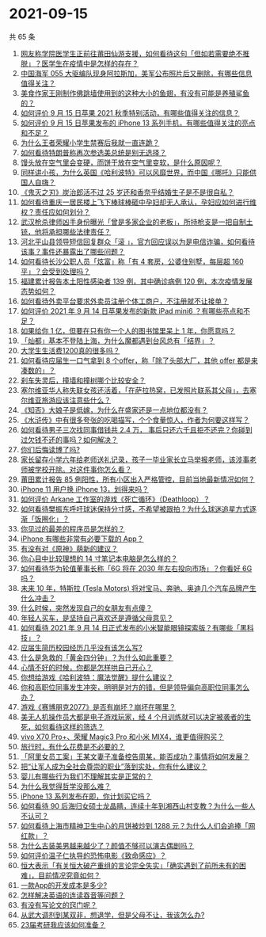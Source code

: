 # 2021-09-15

共 65 条

<!-- BEGIN -->
<!-- 最后更新时间 Wed Sep 15 2021 04:18:47 GMT+0800 (China Standard Time) -->

1. [网友称学院医学生正前往莆田仙游支援，如何看待这句「但如若需要绝不推脱」？医学生在疫情中是怎样的存在？](https://www.zhihu.com/question/486510054)
1. [中国海军 055
   大驱编队现身阿拉斯加，美军公布照片后又删除，有哪些信息值得关注？](https://www.zhihu.com/question/486797502)
1. [美食作家王刚制作佛跳墙使用到的这种大小的鱼翅，有没有可能是养殖鲨鱼的？](https://www.zhihu.com/question/486304876)
1. [如何评价 9 月 15 日苹果 2021
   秋季特别活动，有哪些值得关注的信息？](https://www.zhihu.com/question/486888479)
1. [如何评价 9 月 15 日苹果发布的 iPhone 13
   系列手机，有哪些值得关注的亮点和不足？](https://www.zhihu.com/question/486895718)
1. [为什么王者荣耀小学生禁赛后我就一直连跪？](https://www.zhihu.com/question/485393907)
1. [如何看待特朗普称再次参选美总统是别无选择？](https://www.zhihu.com/question/486709764)
1. [馒头放在空气里会变硬，而饼干放在空气里变软，是什么原因呢？](https://www.zhihu.com/question/486031576)
1. [同样讲小孩，为什么英国《哈利波特》可以风靡世界，而中国《哪吒》只能供国人自嗨？](https://www.zhihu.com/question/483204852)
1. [《鬼灭之刃》炭治郎活不过 25 岁还和香奈乎结婚生子是不是很自私？](https://www.zhihu.com/question/441946476)
1. [如何看待重庆一居民楼上飞下棒球棒砸中孕妇却无人承认，孕妇应如何进行维权？责任应如何划分？](https://www.zhihu.com/question/486467424)
1. [武汉枪杀律师凶手身份曝光「曾是多家企业的老板」，所持枪支是一把自制土铳，他将承担哪些法律责任？](https://www.zhihu.com/question/486774706)
1. [河北平山县领导短信回复群众「滚
   」，官方回应误以为是电信诈骗，如何看待该事？事件还暴露出了哪些问题？](https://www.zhihu.com/question/486597517)
1. [如何看待长沙公职人员「炫富」称「有 4 套房，公婆住别墅，每层超 160
   平」？会受到处理吗？](https://www.zhihu.com/question/486840444)
1. [福建累计报告本土阳性感染者 139 例，其中确诊病例 120
   例，本次疫情发展态势如何？](https://www.zhihu.com/question/486806163)
1. [如何看待外卖平台要求外卖员注册个体工商户，不注册就不让接单？](https://www.zhihu.com/question/486027492)
1. [如何评价 2021 年 9 月 14 日苹果发布的新款 iPad mini6
   ？有哪些亮点和不足？](https://www.zhihu.com/question/486894115)
1. [如果给你 1 亿，但要在只有你一个人的图书馆里呆上 1
   年，你愿意吗？](https://www.zhihu.com/question/486589089)
1. [「灿都」基本不登陆上海，为什么魔都遇到台风总有「结界」？](https://www.zhihu.com/question/486724318)
1. [大学生生活费1200真的很多吗？](https://www.zhihu.com/question/481187436)
1. [如何看待应届生一口气拿到 8 个offer，称「除了头部大厂，其他 offer
   都是来凑数的」？](https://www.zhihu.com/question/485754716)
1. [刹车失灵后，撞墙和撞树哪个比较安全？](https://www.zhihu.com/question/464289197)
1. [塞尔维亚华人称失联女孩还活着，「在萨拉热窝，已发照片联系其父母」，去塞尔维亚旅游应该注意些什么？](https://www.zhihu.com/question/486702394)
1. [《知否》大娘子是低嫁，为什么在盛家还是一点地位都没有？](https://www.zhihu.com/question/482811827)
1. [《水浒传》中有很多夸张的吃喝描写，个个食量惊人，作者为何要这样写？](https://www.zhihu.com/question/475683828)
1. [如何看待男子三次找同事借钱共 2.4 万，
   事后只还六千且拒不还完？你碰到过欠钱不还的事吗？如何解决？](https://www.zhihu.com/question/486506303)
1. [你们后悔读博了吗?](https://www.zhihu.com/question/482665249)
1. [家长留存小学六年给老师送礼记录，孩子一毕业家长立马举报老师，该涉事老师被学校开除。对这件事你怎么看？](https://www.zhihu.com/question/422639907)
1. [莆田累计报告 85
   例阳性，所有小区出入严格管控，目前当地最新情况如何？](https://www.zhihu.com/question/486691239)
1. [iPhone 11 用户换 iPhone 13，划得来吗？](https://www.zhihu.com/question/485577649)
1. [如何评价 Arkane
   工作室的游戏《死亡循环》（Deathloop）？](https://www.zhihu.com/question/486618082)
1. [如何看待樊振东呼吁球迷保持分寸感，不希望被跟拍？为什么球迷追星方式逐渐「饭圈化」？](https://www.zhihu.com/question/486721994)
1. [你见过的最差的程序员是怎样的？](https://www.zhihu.com/question/31236086)
1. [iPhone 有哪些非常有必要下载的 App？](https://www.zhihu.com/question/28306141)
1. [有没有对《原神》萌新的建议？](https://www.zhihu.com/question/433204646)
1. [你心目中比较理想的 14 寸笔记本电脑是怎么样的？](https://www.zhihu.com/question/483056494)
1. [如何看待华为轮值董事长称「6G 将在 2030 年左右投向市场」？你看好 6G
   吗？](https://www.zhihu.com/question/486202450)
1. [未来 10 年，特斯拉 (Tesla Motors)
   将对宝马、奔驰、奥迪几个汽车品牌产生什么冲击？](https://www.zhihu.com/question/22589402)
1. [什么时候，突然发现自己的女朋友有点傻？](https://www.zhihu.com/question/37050565)
1. [年轻人买车，是坚持自己喜欢还是遵循父母意见？](https://www.zhihu.com/question/486623667)
1. [如何看待 2021 年 9 月 14
   日正式发布的小米智能眼镜探索版？有哪些「黑科技」？](https://www.zhihu.com/question/486725036)
1. [应届生简历校园经历几乎没有该怎么写?](https://www.zhihu.com/question/387192604)
1. [什么是急救的「黄金四分钟」？为什么如此重要？](https://www.zhihu.com/question/485889588)
1. [心情不好的时候，你都是怎样哄自己开心？](https://www.zhihu.com/question/486740973)
1. [你想给游戏《哈利波特：魔法觉醒》提什么建议？](https://www.zhihu.com/question/486162429)
1. [你和高职位同事发生冲突，明明是对方的错，但是领导偏向高职位同事怎么办？](https://www.zhihu.com/question/483868077)
1. [游戏《赛博朋克2077》是否有崩坏？崩坏在哪里？](https://www.zhihu.com/question/484260889)
1. [美无人机操作员大都是电子游戏玩家，经 4
   个月训练就可以决定被袭者的生死，如何看待这样的筛选？](https://www.zhihu.com/question/486687861)
1. [vivo X70 Pro+、荣耀 Magic3 Pro 和小米
   MIX4，谁更值得购买？](https://www.zhihu.com/question/485838575)
1. [旅行时，有什么花费是不必要的？](https://www.zhihu.com/question/485197939)
1. [「阿里女员工案」王某文妻子准备控告周某，能否成功？事情将如何发展？](https://www.zhihu.com/question/486642390)
1. [把“让军人成为全社会尊崇的职业”落到实处，你有什么建议？](https://www.zhihu.com/question/447582569)
1. [婴儿有哪些行为我们不理解其实是正常的？](https://www.zhihu.com/question/402215824)
1. [为什么我觉得哲学没那么难？](https://www.zhihu.com/question/485428063)
1. [iPhone 13 系列发布在即，你计划买它吗？](https://www.zhihu.com/question/485690392)
1. [如何看待 90
   后海归女硕士龙晶睛，连续十年到湘西山村支教？为什么一些人不认可？](https://www.zhihu.com/question/485704685)
1. [如何看待上海市精神卫生中心的月饼被炒到 1288
   元？为什么人们会追捧「网红款」？](https://www.zhihu.com/question/486393550)
1. [为什么古装美男越来越少了？颜值不够可以演古偶剧吗？](https://www.zhihu.com/question/483980833)
1. [如何评价温子仁执导的恐怖电影《致命感应》？](https://www.zhihu.com/question/483924502)
1. [恒大表示「有关恒大破产重组的言论完全失实」「确实遇到了前所未有的困难」，目前情况究竟如何？](https://www.zhihu.com/question/486632681)
1. [一款App的开发成本是多少?](https://www.zhihu.com/question/22926364)
1. [怎样解决英语的连读吞音等问题？](https://www.zhihu.com/question/35857073)
1. [有没有写论文的窍门呢？](https://www.zhihu.com/question/469562887)
1. [从武大调剂到某双非，想退学，但是父母不让，我该怎么办?](https://www.zhihu.com/question/485953513)
1. [23届考研我应该如何准备？](https://www.zhihu.com/question/436990902)

<!-- END -->
